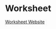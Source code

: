 # Worksheet
<a href="https://worksheet-99202.firebaseapp.com/calendarRange-picker">Worksheet Website<a>
